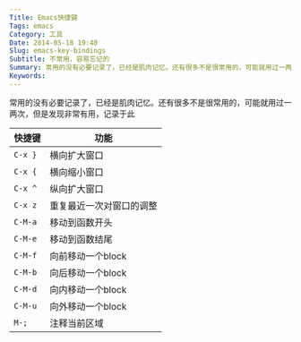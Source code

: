 ```yaml
---
Title: Emacs快捷键
Tags: emacs
Category: 工具
Date: 2014-05-18 19:40
Slug: emacs-key-bindings
Subtitle: 不常用，容易忘记的
Summary: 常用的没有必要记录了，已经是肌肉记忆。还有很多不是很常用的，可能就用过一两次，但是发现非常有用，记录于此
Keywords:
---
```


常用的没有必要记录了，已经是肌肉记忆。还有很多不是很常用的，可能就用过一两次，但是发现非常有用，记录于此

| 快捷键 | 功能 | 
| --- | --- | 
| `C-x }` | 横向扩大窗口 | 
| `C-x {` | 横向缩小窗口 | 
| `C-x ^` | 纵向扩大窗口 |
| `C-x z` | 重复最近一次对窗口的调整 |
| `C-M-a` | 移动到函数开头 |
| `C-M-e` | 移动到函数结尾 |
| `C-M-f` | 向前移动一个block |
| `C-M-b` | 向后移动一个block |
| `C-M-d` | 向内移动一个block |
| `C-M-u` | 向外移动一个block |
| `M-;` | 注释当前区域 | 
